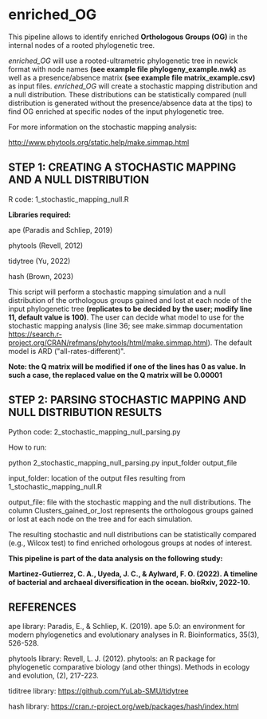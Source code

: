 # enriched_OG
This pipeline allows to identify  enriched **Orthologous Groups (OG)** in the internal nodes of a rooted phylogenetic tree.

*enriched_OG* will use a rooted-ultrametric phylogenetic tree in newick format with node names **(see example file phylogeny_example.nwk)** as well as a presence/absence matrix **(see example file matrix_example.csv)** as input files. *enriched_OG* will create a stochastic mapping distribution and a null distribution. These distributions can be statistically compared (null distribution is generated without the presence/absence data at the tips) to find OG enriched at specific nodes of the input phylogenetic tree. 

For more information on the stochastic mapping analysis:  

http://www.phytools.org/static.help/make.simmap.html

## STEP 1: CREATING A STOCHASTIC MAPPING AND A NULL DISTRIBUTION ##
R code: 1_stochastic_mapping_null.R

**Libraries required:**  

ape (Paradis and Schliep, 2019)  

phytools (Revell, 2012)  

tidytree (Yu, 2022)  

hash (Brown, 2023)  

This script will perform a stochastic mapping simulation and a null distribution of the orthologous groups gained and lost at each node of the input phylogenetic tree **(replicates to be decided by the user; modify line 11, default value is 100)**. The user can decide what model to use for the stochastic mapping analysis (line 36; see make.simmap documentation https://search.r-project.org/CRAN/refmans/phytools/html/make.simmap.html). The default model is ARD ("all-rates-different)".

**Note: the Q matrix will be modified if one of the lines has 0 as value. In such a case, the replaced value on the Q matrix will be 0.00001**

## STEP 2: PARSING STOCHASTIC MAPPING AND NULL DISTRIBUTION RESULTS ##

Python code: 2_stochastic_mapping_null_parsing.py

How to run:  

python 2_stochastic_mapping_null_parsing.py input_folder output_file

input_folder: location of the output files resulting from 1_stochastic_mapping_null.R  

output_file: file with the stochastic mapping and the null distributions. The column Clusters_gained_or_lost represents the orthologous groups gained or lost at each node on the tree and for each simulation.  

The resulting stochastic and null distributions can be statistically compared (e.g., Wilcox test) to find enriched orhologous groups at nodes of interest.

**This pipeline is part of the data analysis on the following study:**  

**Martinez-Gutierrez, C. A., Uyeda, J. C., & Aylward, F. O. (2022). A timeline of bacterial and archaeal diversification in the ocean. bioRxiv, 2022-10.**  

## REFERENCES ##

ape library: Paradis, E., & Schliep, K. (2019). ape 5.0: an environment for modern phylogenetics and evolutionary analyses in R. Bioinformatics, 35(3), 526-528. 

phytools library: Revell, L. J. (2012). phytools: an R package for phylogenetic comparative biology (and other things). Methods in ecology and evolution, (2), 217-223. 

tiditree library: https://github.com/YuLab-SMU/tidytree 

hash library: https://cran.r-project.org/web/packages/hash/index.html 


